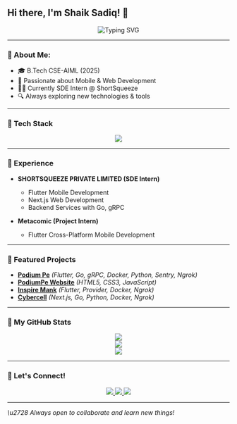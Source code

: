 ## Hi there, I'm Shaik Sadiq! 👋

<p align="center">
  <img src="https://readme-typing-svg.demolab.com?font=Fira+Code&weight=500&size=24&pause=1000&center=true&vCenter=true&width=435&lines=Full-Stack+Developer;Flutter+%26+Web+Developer;SDE+Intern+%40ShortSqueeze;Always+Learning+%26+Building" alt="Typing SVG" />
</p>

---

### 📝 About Me:
- 🎓 B.Tech CSE-AIML (2025)
- 🚀 Passionate about Mobile & Web Development
- 👨‍💼 Currently SDE Intern @ ShortSqueeze
- 🔍 Always exploring new technologies & tools

---

### 🔧 Tech Stack

<p align="center">
  <img src="https://skillicons.dev/icons?i=flutter,dart,react,nextjs,go,python,docker,git,html,css,figma,js" />
</p>

---

### 📅 Experience

- **SHORTSQUEEZE PRIVATE LIMITED (SDE Intern)**
  - Flutter Mobile Development
  - Next.js Web Development
  - Backend Services with Go, gRPC

- **Metacomic (Project Intern)**
  - Flutter Cross-Platform Mobile Development

---

### 🔹 Featured Projects

- **[Podium Pe](https://www.podiumpe.com/)** *(Flutter, Go, gRPC, Docker, Python, Sentry, Ngrok)*
- **[PodiumPe Website](https://www.podiumpe.com/download-now.html)** *(HTML5, CSS3, JavaScript)*
- **[Inspire Mank](https://play.google.com/store/apps/details?id=space.shortsqueeze.inspire.inspire_scholarship)** *(Flutter, Provider, Docker, Ngrok)*
- **[Cybercell](http://139.59.58.230:3001/)** *(Next.js, Go, Python, Docker, Ngrok)*

---

### 🎯 My GitHub Stats

<p align="center">
  <img src="https://github-readme-stats.vercel.app/api?username=mohidsk&show_icons=true&theme=radical" />
  <br>
  <img src="https://github-readme-streak-stats.herokuapp.com/?user=mohidsk&theme=radical" />
  <br>
  <img src="https://github-readme-stats.vercel.app/api/top-langs/?username=mohidsk&layout=compact&theme=radical" />
</p>

---

### 📢 Let's Connect!

<p align="center">
  <a href="https://www.linkedin.com/in/shaik-sadiq-890078204/" target="_blank">
    <img src="https://img.shields.io/badge/LinkedIn-blue?style=for-the-badge&logo=linkedin" />
  </a>
  <a href="mailto:ssk138848@gmail.com">
    <img src="https://img.shields.io/badge/Gmail-D14836?style=for-the-badge&logo=gmail&logoColor=white" />
  </a>
  <a href="https://github.com/mohidsk">
    <img src="https://img.shields.io/badge/GitHub-100000?style=for-the-badge&logo=github&logoColor=white" />
  </a>
</p>

---

_\u2728 Always open to collaborate and learn new things!_
